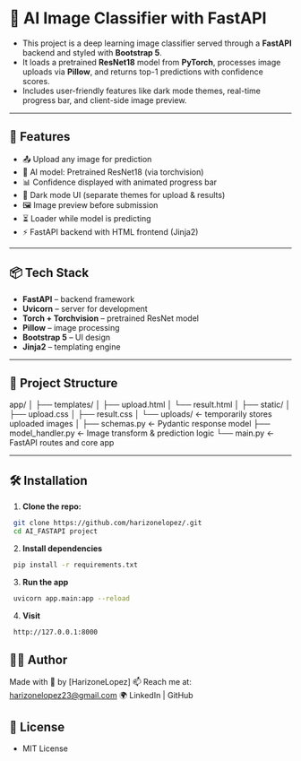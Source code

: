 # 🧠 AI Image Classifier with FastAPI

- This project is a deep learning image classifier served through a **FastAPI** backend and styled with **Bootstrap 5**. 
- It loads a pretrained **ResNet18** model from **PyTorch**, processes image uploads via **Pillow**, and returns top-1 predictions with confidence scores. 
- Includes user-friendly features like dark mode themes, real-time progress bar, and client-side image preview.

---

## 🚀 Features

- 📤 Upload any image for prediction
- 🧠 AI model: Pretrained ResNet18 (via torchvision)
- 📊 Confidence displayed with animated progress bar
- 🌙 Dark mode UI (separate themes for upload & results)
- 🖼 Image preview before submission
- ⏳ Loader while model is predicting
- ⚡ FastAPI backend with HTML frontend (Jinja2)

---

## 📦 Tech Stack

- **FastAPI** – backend framework
- **Uvicorn** – server for development
- **Torch + Torchvision** – pretrained ResNet model
- **Pillow** – image processing
- **Bootstrap 5** – UI design
- **Jinja2** – templating engine

---

## 📂 Project Structure

app/
│
├── templates/
│ ├── upload.html
│ └── result.html
│
├── static/
│ ├── upload.css
│ ├── result.css
│ └── uploads/ ← temporarily stores uploaded images
│
├── schemas.py ← Pydantic response model
├── model_handler.py ← Image transform & prediction logic
└── main.py ← FastAPI routes and core app

---

## 🛠 Installation

1. **Clone the repo:**
```bash
 git clone https://github.com/harizonelopez/.git
 cd AI_FASTAPI project
```

2. **Install dependencies**
```bash
 pip install -r requirements.txt
```

3. **Run the app**
```bash
 uvicorn app.main:app --reload
```

4. **Visit**
```bash
 http://127.0.0.1:8000
```


## 👨‍💻 Author

Made with 💙 by [HarizoneLopez]
📫 Reach me at: harizonelopez23@gmail.com
🌍 LinkedIn | GitHub


## 📄 License

- MIT License


